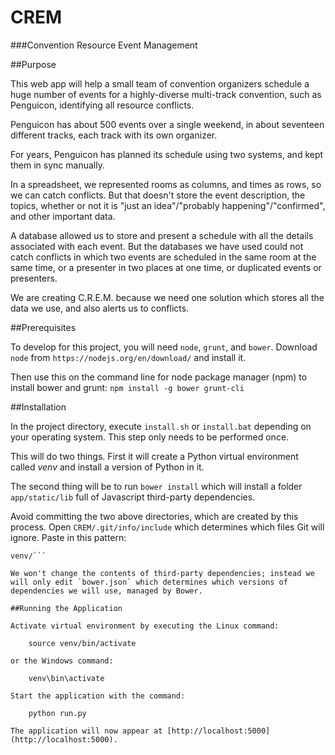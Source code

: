 # CREM
###Convention Resource Event Management

##Purpose

This web app will help a small team of convention organizers schedule a huge number of events for a highly-diverse multi-track convention, such as Penguicon, identifying all resource conflicts.

Penguicon has about 500 events over a single weekend, in about seventeen different tracks, each track with its own organizer.

For years, Penguicon has planned its schedule using two systems, and kept them in sync manually.

In a spreadsheet, we represented rooms as columns, and times as rows, so we can catch conflicts. But that doesn't store the event description, the topics, whether or not it is "just an idea"/"probably happening"/"confirmed", and other important data.

A database allowed us to store and present a schedule with all the details associated with each event. But the databases we have used could not catch conflicts in which two events are scheduled in the same room at the same time, or a presenter in two places at one time, or duplicated events or presenters.

We are creating C.R.E.M. because we need one solution which stores all the data we use, and also alerts us to conflicts.

##Prerequisites

To develop for this project, you will need `node`, `grunt`, and `bower`. Download `node` from `https://nodejs.org/en/download/` and install it.

Then use this on the command line for node package manager (npm) to install bower and grunt: `npm install -g bower grunt-cli`

##Installation

In the project directory, execute `install.sh` or `install.bat` depending on your operating system. This step only needs to be
performed once.

This will do two things. First it will create a Python virtual environment called *venv* and install a version of Python in it.

The second thing will be to run `bower install` which will install a folder `app/static/lib` full of Javascript third-party dependencies.

Avoid committing the two above directories, which are created by this process. Open `CREM/.git/info/include` which determines which files Git will ignore. Paste in this pattern:

```app/static/lib/
venv/```

We won't change the contents of third-party dependencies; instead we will only edit `bower.json` which determines which versions of dependencies we will use, managed by Bower.

##Running the Application

Activate virtual environment by executing the Linux command:

    source venv/bin/activate

or the Windows command:

    venv\bin\activate

Start the application with the command:

    python run.py

The application will now appear at [http://localhost:5000](http://localhost:5000).


